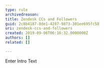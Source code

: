 ```yaml
---
type: rule
archivedreason: 
title: Zendesk CCs and Followers
guid: 2c8b4187-8de1-4287-9873-301ee695fc58
uri: zendesk-ccs-and-followers
created: 2019-09-06T06:16:32.0000000Z
authors: []
related: []

---
```


Enter Intro Text 
<!--endintro-->
